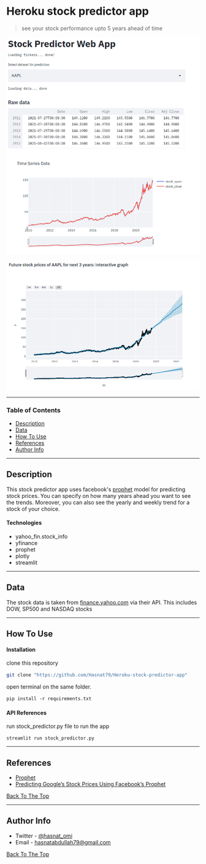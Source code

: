 # Heroku stock predictor app
> see your stock performance upto 5 years ahead of time

![Project Image](./Images/image_1.png)

![Project Image](./Images/image_3.png)



---

### Table of Contents

- [Description](#description)
- [Data](#data)
- [How To Use](#how-to-use)
- [References](#references)
- [Author Info](#author-info)
---
## Description
This stock predictor app uses facebook's [prophet](https://facebook.github.io/prophet/) model for predicting stock prices. You can specify on how many years ahead you want to see the trends. Moreover, you can also see the yearly and weekly trend for a stock of your choice.

#### Technologies
- yahoo_fin.stock_info
- yfinance
- prophet
- plotly 
- streamlit

---
## Data
The stock data is taken from [finance.yahoo.com](https://finance.yahoo.com/) via their API. This includes DOW, SP500 and NASDAQ stocks


---
## How To Use
#### Installation

clone this repository

```bash
git clone "https://github.com/Hasnat79/Heroku-stock-predictor-app" 
```


open terminal on the same folder.

```ps
pip install -r requirements.txt
```

#### API References

run stock_predictor.py file to run the app

```
streamlit run stock_predictor.py
```


---
## References 
- [Prophet](https://facebook.github.io/prophet/)
- [Predicting Google’s Stock Prices Using Facebook’s Prophet](https://medium.com/mlearning-ai/predicting-googles-stock-prices-using-facebook-s-prophet-4829c83a8590)

[Back To The Top](#heroku-stock-predictor-app)

---
## Author Info

- Twitter - [@hasnat_omi](https://twitter.com/hasnat_omi)
- Email - [hasnatabdullah79@gmail.com](hasnatabdullah79@gmail.com)

[Back To The Top](#heroku-stock-predictor-app)





